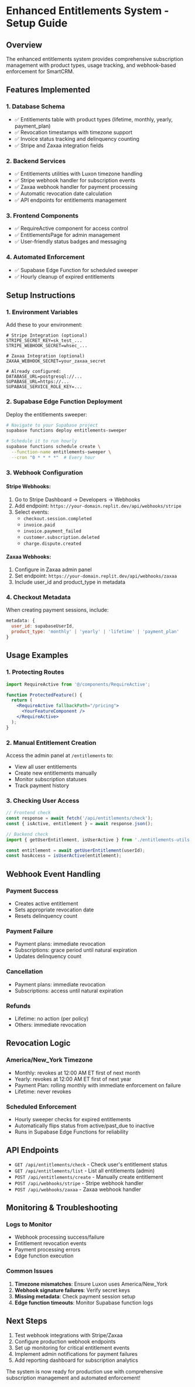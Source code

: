 # Enhanced Entitlements System - Setup Guide

## Overview

The enhanced entitlements system provides comprehensive subscription management with product types, usage tracking, and webhook-based enforcement for SmartCRM.

## Features Implemented

### 1. Database Schema
- ✅ Entitlements table with product types (lifetime, monthly, yearly, payment_plan)
- ✅ Revocation timestamps with timezone support
- ✅ Invoice status tracking and delinquency counting
- ✅ Stripe and Zaxaa integration fields

### 2. Backend Services
- ✅ Entitlements utilities with Luxon timezone handling
- ✅ Stripe webhook handler for subscription events
- ✅ Zaxaa webhook handler for payment processing
- ✅ Automatic revocation date calculation
- ✅ API endpoints for entitlements management

### 3. Frontend Components
- ✅ RequireActive component for access control
- ✅ EntitlementsPage for admin management
- ✅ User-friendly status badges and messaging

### 4. Automated Enforcement
- ✅ Supabase Edge Function for scheduled sweeper
- ✅ Hourly cleanup of expired entitlements

## Setup Instructions

### 1. Environment Variables

Add these to your environment:

```env
# Stripe Integration (optional)
STRIPE_SECRET_KEY=sk_test_...
STRIPE_WEBHOOK_SECRET=whsec_...

# Zaxaa Integration (optional)
ZAXAA_WEBHOOK_SECRET=your_zaxaa_secret

# Already configured:
DATABASE_URL=postgresql://...
SUPABASE_URL=https://...
SUPABASE_SERVICE_ROLE_KEY=...
```

### 2. Supabase Edge Function Deployment

Deploy the entitlements sweeper:

```bash
# Navigate to your Supabase project
supabase functions deploy entitlements-sweeper

# Schedule it to run hourly
supabase functions schedule create \
  --function-name entitlements-sweeper \
  --cron "0 * * * *"  # Every hour
```

### 3. Webhook Configuration

#### Stripe Webhooks:
1. Go to Stripe Dashboard → Developers → Webhooks
2. Add endpoint: `https://your-domain.replit.dev/api/webhooks/stripe`
3. Select events:
   - `checkout.session.completed`
   - `invoice.paid`
   - `invoice.payment_failed`
   - `customer.subscription.deleted`
   - `charge.dispute.created`

#### Zaxaa Webhooks:
1. Configure in Zaxaa admin panel
2. Set endpoint: `https://your-domain.replit.dev/api/webhooks/zaxaa`
3. Include user_id and product_type in metadata

### 4. Checkout Metadata

When creating payment sessions, include:

```javascript
metadata: {
  user_id: supabaseUserId,
  product_type: 'monthly' | 'yearly' | 'lifetime' | 'payment_plan'
}
```

## Usage Examples

### 1. Protecting Routes

```jsx
import RequireActive from '@/components/RequireActive';

function ProtectedFeature() {
  return (
    <RequireActive fallbackPath="/pricing">
      <YourFeatureComponent />
    </RequireActive>
  );
}
```

### 2. Manual Entitlement Creation

Access the admin panel at `/entitlements` to:
- View all user entitlements
- Create new entitlements manually
- Monitor subscription statuses
- Track payment history

### 3. Checking User Access

```javascript
// Frontend check
const response = await fetch('/api/entitlements/check');
const { isActive, entitlement } = await response.json();

// Backend check
import { getUserEntitlement, isUserActive } from './entitlements-utils';

const entitlement = await getUserEntitlement(userId);
const hasAccess = isUserActive(entitlement);
```

## Webhook Event Handling

### Payment Success
- Creates active entitlement
- Sets appropriate revocation date
- Resets delinquency count

### Payment Failure
- Payment plans: immediate revocation
- Subscriptions: grace period until natural expiration
- Updates delinquency count

### Cancellation
- Payment plans: immediate revocation
- Subscriptions: access until natural expiration

### Refunds
- Lifetime: no action (per policy)
- Others: immediate revocation

## Revocation Logic

### America/New_York Timezone
- Monthly: revokes at 12:00 AM ET first of next month
- Yearly: revokes at 12:00 AM ET first of next year
- Payment Plan: rolling monthly with immediate enforcement on failure
- Lifetime: never revokes

### Scheduled Enforcement
- Hourly sweeper checks for expired entitlements
- Automatically flips status from active/past_due to inactive
- Runs in Supabase Edge Functions for reliability

## API Endpoints

- `GET /api/entitlements/check` - Check user's entitlement status
- `GET /api/entitlements/list` - List all entitlements (admin)
- `POST /api/entitlements/create` - Manually create entitlement
- `POST /api/webhooks/stripe` - Stripe webhook handler
- `POST /api/webhooks/zaxaa` - Zaxaa webhook handler

## Monitoring & Troubleshooting

### Logs to Monitor
- Webhook processing success/failure
- Entitlement revocation events
- Payment processing errors
- Edge function execution

### Common Issues
1. **Timezone mismatches**: Ensure Luxon uses America/New_York
2. **Webhook signature failures**: Verify secret keys
3. **Missing metadata**: Check payment session setup
4. **Edge function timeouts**: Monitor Supabase function logs

## Next Steps

1. Test webhook integrations with Stripe/Zaxaa
2. Configure production webhook endpoints
3. Set up monitoring for critical entitlement events
4. Implement admin notifications for payment failures
5. Add reporting dashboard for subscription analytics

The system is now ready for production use with comprehensive subscription management and automated enforcement!